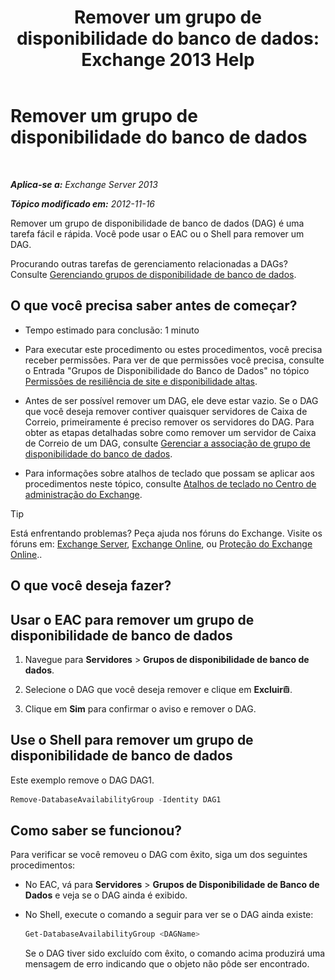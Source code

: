 ﻿---
title: 'Remover um grupo de disponibilidade do banco de dados: Exchange 2013 Help'
TOCTitle: Remover um grupo de disponibilidade do banco de dados
ms:assetid: 071296e9-31b0-40f4-9a02-177d97486ebd
ms:mtpsurl: https://technet.microsoft.com/pt-br/library/Dd335069(v=EXCHG.150)
ms:contentKeyID: 50484909
ms.date: 05/22/2018
mtps_version: v=EXCHG.150
ms.translationtype: MT
---

# Remover um grupo de disponibilidade do banco de dados

 

_**Aplica-se a:** Exchange Server 2013_

_**Tópico modificado em:** 2012-11-16_

Remover um grupo de disponibilidade de banco de dados (DAG) é uma tarefa fácil e rápida. Você pode usar o EAC ou o Shell para remover um DAG.

Procurando outras tarefas de gerenciamento relacionadas a DAGs? Consulte [Gerenciando grupos de disponibilidade de banco de dados](managing-database-availability-groups-exchange-2013-help.md).

## O que você precisa saber antes de começar?

  - Tempo estimado para conclusão: 1 minuto

  - Para executar este procedimento ou estes procedimentos, você precisa receber permissões. Para ver de que permissões você precisa, consulte o Entrada "Grupos de Disponibilidade do Banco de Dados" no tópico [Permissões de resiliência de site e disponibilidade altas](high-availability-and-site-resilience-permissions-exchange-2013-help.md).

  - Antes de ser possível remover um DAG, ele deve estar vazio. Se o DAG que você deseja remover contiver quaisquer servidores de Caixa de Correio, primeiramente é preciso remover os servidores do DAG. Para obter as etapas detalhadas sobre como remover um servidor de Caixa de Correio de um DAG, consulte [Gerenciar a associação de grupo de disponibilidade do banco de dados](manage-database-availability-group-membership-exchange-2013-help.md).

  - Para informações sobre atalhos de teclado que possam se aplicar aos procedimentos neste tópico, consulte [Atalhos de teclado no Centro de administração do Exchange](keyboard-shortcuts-in-the-exchange-admin-center-exchange-online-protection-help.md).


> [!TIP]
> Está enfrentando problemas? Peça ajuda nos fóruns do Exchange. Visite os fóruns em: <A href="https://go.microsoft.com/fwlink/p/?linkid=60612">Exchange Server</A>, <A href="https://go.microsoft.com/fwlink/p/?linkid=267542">Exchange Online</A>, ou <A href="https://go.microsoft.com/fwlink/p/?linkid=285351">Proteção do Exchange Online</A>..



## O que você deseja fazer?

## Usar o EAC para remover um grupo de disponibilidade de banco de dados

1.  Navegue para **Servidores** \> **Grupos de disponibilidade de banco de dados**.

2.  Selecione o DAG que você deseja remover e clique em **Excluir**![Excluir ícone](images/JJ673559.14f639f6-61e8-4418-bbfb-0db14de9d2f5(EXCHG.150).gif "Excluir ícone").

3.  Clique em **Sim** para confirmar o aviso e remover o DAG.

## Use o Shell para remover um grupo de disponibilidade de banco de dados

Este exemplo remove o DAG DAG1.

```powershell
Remove-DatabaseAvailabilityGroup -Identity DAG1
```

## Como saber se funcionou?

Para verificar se você removeu o DAG com êxito, siga um dos seguintes procedimentos:

  - No EAC, vá para **Servidores** \> **Grupos de Disponibilidade de Banco de Dados** e veja se o DAG ainda é exibido.

  - No Shell, execute o comando a seguir para ver se o DAG ainda existe:
    
    ```powershell
    Get-DatabaseAvailabilityGroup <DAGName>
    ```
    
    Se o DAG tiver sido excluído com êxito, o comando acima produzirá uma mensagem de erro indicando que o objeto não pôde ser encontrado.


